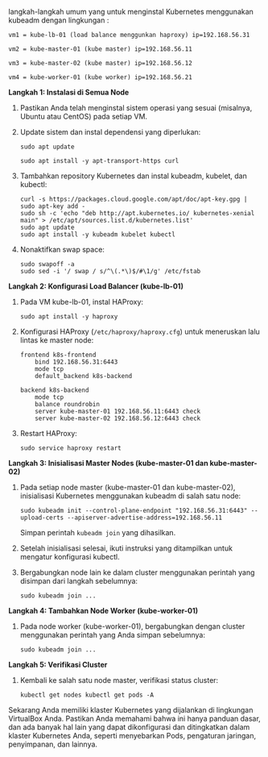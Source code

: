 langkah-langkah umum yang untuk menginstal Kubernetes menggunakan kubeadm dengan lingkungan :

`vm1 = kube-lb-01 (load balance menggunkan haproxy) ip=192.168.56.31`

`vm2 = kube-master-01 (kube master) ip=192.168.56.11`

`vm3 = kube-master-02 (kube master) ip=192.168.56.12`

`vm4 = kube-worker-01 (kube worker) ip=192.168.56.21`


**Langkah 1: Instalasi di Semua Node**

1.  Pastikan Anda telah menginstal sistem operasi yang sesuai (misalnya, Ubuntu atau CentOS) pada setiap VM.
2.  Update sistem dan instal dependensi yang diperlukan:
        
    ```
    sudo apt update
    ```
    ```
    sudo apt install -y apt-transport-https curl
    ```
    
3.  Tambahkan repository Kubernetes dan instal kubeadm, kubelet, dan kubectl:
        
    ```
    curl -s https://packages.cloud.google.com/apt/doc/apt-key.gpg | sudo apt-key add -
    sudo sh -c 'echo "deb http://apt.kubernetes.io/ kubernetes-xenial main" > /etc/apt/sources.list.d/kubernetes.list'
    sudo apt update
    sudo apt install -y kubeadm kubelet kubectl
    ```
    
4.  Nonaktifkan swap space:
    
    ```
    sudo swapoff -a
    sudo sed -i '/ swap / s/^\(.*\)$/#\1/g' /etc/fstab
    ```
    

**Langkah 2: Konfigurasi Load Balancer (kube-lb-01)**

1.  Pada VM kube-lb-01, instal HAProxy:
        
    ```
    sudo apt install -y haproxy
    ```
    
2.  Konfigurasi HAProxy (`/etc/haproxy/haproxy.cfg`) untuk meneruskan lalu lintas ke master node:
        
    ```
    frontend k8s-frontend
        bind 192.168.56.31:6443
        mode tcp
        default_backend k8s-backend

    backend k8s-backend
        mode tcp
        balance roundrobin
        server kube-master-01 192.168.56.11:6443 check
        server kube-master-02 192.168.56.12:6443 check
    ```
    
3.  Restart HAProxy:
        
    ```
    sudo service haproxy restart
    ```
    

**Langkah 3: Inisialisasi Master Nodes (kube-master-01 dan kube-master-02)**

1.  Pada setiap node master (kube-master-01 dan kube-master-02), inisialisasi Kubernetes menggunakan kubeadm di salah satu node:
    
    ```
    sudo kubeadm init --control-plane-endpoint "192.168.56.31:6443" --upload-certs --apiserver-advertise-address=192.168.56.11
    ```
    
    Simpan perintah `kubeadm join` yang dihasilkan.
    
2.  Setelah inisialisasi selesai, ikuti instruksi yang ditampilkan untuk mengatur konfigurasi kubectl.
    
3.  Bergabungkan node lain ke dalam cluster menggunakan perintah yang disimpan dari langkah sebelumnya:
    
    ```
    sudo kubeadm join ...
    ```
    

**Langkah 4: Tambahkan Node Worker (kube-worker-01)**

1.  Pada node worker (kube-worker-01), bergabungkan dengan cluster menggunakan perintah yang Anda simpan sebelumnya:
    
    ```
    sudo kubeadm join ...
    ```
    

**Langkah 5: Verifikasi Cluster**

1.  Kembali ke salah satu node master, verifikasi status cluster:
        
    ```
    kubectl get nodes kubectl get pods -A
    ```
    

Sekarang Anda memiliki klaster Kubernetes yang dijalankan di lingkungan VirtualBox Anda. Pastikan Anda memahami bahwa ini hanya panduan dasar, dan ada banyak hal lain yang dapat dikonfigurasi dan ditingkatkan dalam klaster Kubernetes Anda, seperti menyebarkan Pods, pengaturan jaringan, penyimpanan, dan lainnya.
